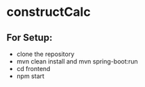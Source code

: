 # constructCalc
## For Setup:
* clone the repository
* mvn clean install and mvn spring-boot:run
* cd frontend
* npm start
